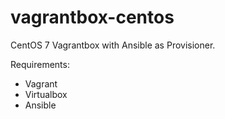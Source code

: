 # vagrantbox-centos

CentOS 7 Vagrantbox with Ansible as Provisioner.

Requirements:
* Vagrant
* Virtualbox
* Ansible
